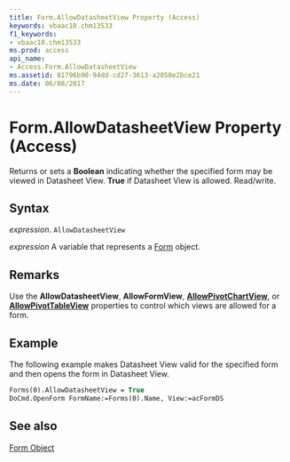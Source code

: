 ```yaml
---
title: Form.AllowDatasheetView Property (Access)
keywords: vbaac10.chm13533
f1_keywords:
- vbaac10.chm13533
ms.prod: access
api_name:
- Access.Form.AllowDatasheetView
ms.assetid: 81796b90-94dd-cd27-3613-a2050e2bce21
ms.date: 06/08/2017
---
```



# Form.AllowDatasheetView Property (Access)

Returns or sets a  **Boolean** indicating whether the specified form may be viewed in Datasheet View. **True** if Datasheet View is allowed. Read/write.


## Syntax

 _expression_. `AllowDatasheetView`

 _expression_ A variable that represents a [Form](./Access.Form.md) object.


## Remarks

Use the  **AllowDatasheetView**, **AllowFormView**, **[AllowPivotChartView](Access.Form.AllowPivotChartView.md)**, or **[AllowPivotTableView](Access.Form.AllowPivotTableView.md)** properties to control which views are allowed for a form.


## Example

The following example makes Datasheet View valid for the specified form and then opens the form in Datasheet View.


```vb
Forms(0).AllowDatasheetView = True 
DoCmd.OpenForm FormName:=Forms(0).Name, View:=acFormDS 

```


## See also


[Form Object](Access.Form.md)


